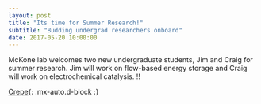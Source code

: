 ```yaml
---
layout: post
title: "Its time for Summer Research!"
subtitle: "Budding undergrad researchers onboard"
date: 2017-05-20 10:00:00
---
```

McKone lab welcomes two new undergraduate students, Jim and Craig for summer research. Jim will work on flow-based energy storage and Craig will work on electrochemical catalysis. !!

[Crepe](https://raw.githubusercontent.com/Advay2803/advay2803.github.io/master/assets/img/Summer%20Research%202017.png){: .mx-auto.d-block :}
